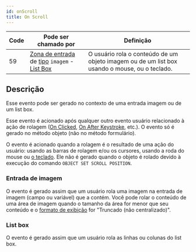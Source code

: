 ```yaml
---
id: onScroll
title: On Scroll
---
```


| Code | Pode ser chamado por                                                                                                                                     | Definição                                                                                                     |
| ---- | -------------------------------------------------------------------------------------------------------------------------------------------------------- | ------------------------------------------------------------------------------------------------------------- |
| 59   | [Zona de entrada](FormObjects/input_overview.md) de [tipo](FormObjects/properties_Object.md#type) `imagem` - [List Box](FormObjects/listbox_overview.md) | O usuário rola o conteúdo de um objeto imagem ou de um list box usando o mouse, ou o teclado. |

## Descrição

Esse evento pode ser gerado no contexto de uma entrada imagem ou de um list box.

Esse evento é acionado após qualquer outro evento usuário relacionado à ação de rolagem ([On Clicked](onClicked.md), [On After Keystroke](onAfterKeystroke.md), etc.). O evento só é gerado no método objeto (não no método formulário).

O evento é acionado quando a rolagem é o resultado de uma ação do usuário: usando as barras de rolagem e/ou os cursores, usando a roda do mouse ou [o teclado](FormObjects/properties_Appearance.md#vertical-scroll-bar). Ele não é gerado quando o objeto é rolado devido à execução do comando `OBJECT SET SCROLL POSITION`.

### Entrada de imagem

O evento é gerado assim que um usuário rola uma imagem na entrada de imagem (campo ou variável) que a contém. Você pode rolar o conteúdo de uma área de imagem quando o tamanho da área for menor que seu conteúdo e o [formato de exibição](FormObjects/properties_Display.md#picture-format) for "Truncado (não centralizado)".

### List box

O evento é gerado assim que um usuário rola as linhas ou colunas do list box.

